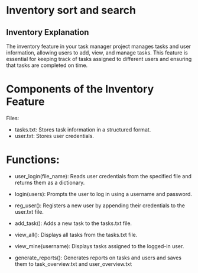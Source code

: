 
# Inventory sort and search
## Inventory Explanation
The inventory feature in your task manager project manages tasks and user information, allowing users to add, view, and manage tasks. This feature is essential for keeping track of tasks assigned to different users and ensuring that tasks are completed on time.

# Components of the Inventory Feature
Files:

- tasks.txt: Stores task information in a structured format.
- user.txt: Stores user credentials.
# Functions:

- user_login(file_name): Reads user credentials from the specified file and returns them as a dictionary.

- login(users): Prompts the user to log in using a username and password.
 
- reg_user(): Registers a new user by appending their credentials to the user.txt file.
 
- add_task(): Adds a new task to the tasks.txt file.
 
- view_all(): Displays all tasks from the tasks.txt file.
 
- view_mine(username): Displays tasks assigned to the logged-in user.

- generate_reports(): Generates reports on tasks and users and saves them to task_overview.txt and user_overview.txt

